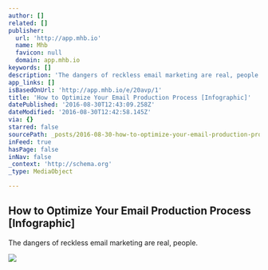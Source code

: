 ```yaml
---
author: []
related: []
publisher:
  url: 'http://app.mhb.io'
  name: Mhb
  favicon: null
  domain: app.mhb.io
keywords: []
description: 'The dangers of reckless email marketing are real, people.'
app_links: []
isBasedOnUrl: 'http://app.mhb.io/e/20avp/1'
title: 'How to Optimize Your Email Production Process [Infographic]'
datePublished: '2016-08-30T12:43:09.258Z'
dateModified: '2016-08-30T12:42:58.145Z'
via: {}
starred: false
sourcePath: _posts/2016-08-30-how-to-optimize-your-email-production-process-infographic.md
inFeed: true
hasPage: false
inNav: false
_context: 'http://schema.org'
_type: MediaObject

---
```

<article style=""><h1>How to Optimize Your Email Production Process [Infographic]</h1><p>The dangers of reckless email marketing are real, people.</p><img src="https://cdn2.hubspot.net/hubfs/145335/emailmarketing-01-compressor.png#keepProtocol" /></article>